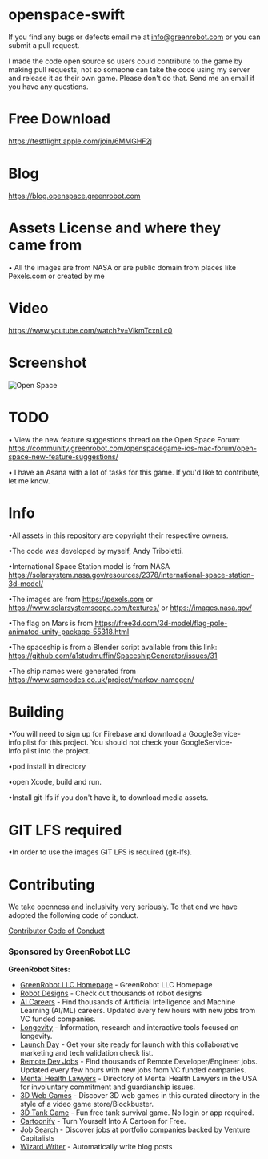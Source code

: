 # openspace-swift

If you find any bugs or defects email me at info@greenrobot.com or you can submit a pull request. 

I made the code open source so users could contribute to the game by making pull requests, not so someone can take the code using my server and release it as their own game. Please don't do that. Send me an email if you have any questions.


# Free Download
https://testflight.apple.com/join/6MMGHF2j

# Blog
https://blog.openspace.greenrobot.com

# Assets License and where they came from
• All the images are from NASA or are public domain from places like Pexels.com or created by me

# Video
https://www.youtube.com/watch?v=VikmTcxnLc0

# Screenshot
![Open Space](https://i.imgur.com/UEvIjyl.jpg)

# TODO

• View the new feature suggestions thread on the Open Space Forum: https://community.greenrobot.com/openspacegame-ios-mac-forum/open-space-new-feature-suggestions/

• I have an Asana with a lot of tasks for this game. If you'd like to contribute, let me know.

# Info
•All assets in this repository are copyright their respective owners.

•The code was developed by myself, Andy Triboletti.

•International Space Station model is from NASA
https://solarsystem.nasa.gov/resources/2378/international-space-station-3d-model/

•The images are from https://pexels.com or https://www.solarsystemscope.com/textures/ or https://images.nasa.gov/

•The flag on Mars is from https://free3d.com/3d-model/flag-pole-animated-unity-package-55318.html

•The spaceship is from a Blender script available from this link: https://github.com/a1studmuffin/SpaceshipGenerator/issues/31

•The ship names were generated from https://www.samcodes.co.uk/project/markov-namegen/

# Building
•You will need to sign up for Firebase and download a GoogleService-info.plist for this project. You should not check your GoogleService-Info.plist into the project.

•pod install in directory

•open Xcode, build and run.

•Install git-lfs if you don't have it, to download media assets.

# GIT LFS required
•In order to use the images GIT LFS is required (git-lfs).

# Contributing

We take openness and inclusivity very seriously. To that end we have adopted the following code of conduct.

[Contributor Code of Conduct](CODE_OF_CONDUCT.md)


### Sponsored by GreenRobot LLC

**GreenRobot Sites:**

- [GreenRobot LLC Homepage](https://greenrobot.com) - GreenRobot LLC Homepage
- [Robot Designs](https://robots.greenrobot.com) - Check out thousands of robot designs
- [AI Careers](https://aicareers.greenrobot.com) - Find thousands of Artificial Intelligence and Machine Learning (AI/ML) careers. Updated every few hours with new jobs from VC funded companies.
- [Longevity](https://longevity.greenrobot.com) - Information, research and interactive tools focused on longevity.
- [Launch Day](https://launchday.greenrobot.com) - Get your site ready for launch with this collaborative marketing and tech validation check list.
- [Remote Dev Jobs](https://remotedevjobs.greenrobot.com) - Find thousands of Remote Developer/Engineer jobs. Updated every few hours with new jobs from VC funded companies.
- [Mental Health Lawyers](https://mentalhealthlawyers.greenrobot.com) - Directory of Mental Health Lawyers in the USA for involuntary commitment and guardianship issues.
- [3D Web Games](https://3dwebgames.com) - Discover 3D web games in this curated directory in the style of a video game store/Blockbuster.
- [3D Tank Game](https://3dtankgame.com) - Fun free tank survival game. No login or app required.
- [Cartoonify](https://cartoonify.greenrobot.com) - Turn Yourself Into A Cartoon for Free.
- [Job Search](https://jobsearch.greenrobot.com) - Discover jobs at portfolio companies backed by Venture Capitalists
- [Wizard Writer](https://wizardwriter.greenrobot.com) - Automatically write blog posts


